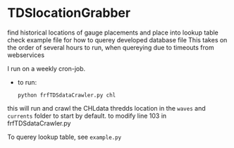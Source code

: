 # TDSlocationGrabber
find historical locations of gauge placements and place into lookup table
check example file for how to querey developed database file
This takes on the order of several hours to run, when quereying due to timeouts from webservices

I run on a weekly cron-job.


- to run: 

   `python frfTDSdataCrawler.py chl`

this will run and crawl the CHLdata thredds location in the `waves` and `currents` folder to start by default. to 
modify line 103 in frfTDSdataCrawler.py

To querey lookup table, see `example.py`
